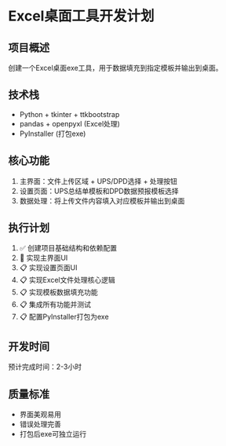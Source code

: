 # Excel桌面工具开发计划

## 项目概述
创建一个Excel桌面exe工具，用于数据填充到指定模板并输出到桌面。

## 技术栈
- Python + tkinter + ttkbootstrap
- pandas + openpyxl (Excel处理)
- PyInstaller (打包exe)

## 核心功能
1. 主界面：文件上传区域 + UPS/DPD选择 + 处理按钮
2. 设置页面：UPS总结单模板和DPD数据预报模板选择
3. 数据处理：将上传文件内容填入对应模板并输出到桌面

## 执行计划
1. ✅ 创建项目基础结构和依赖配置
2. 🔄 实现主界面UI
3. 📋 实现设置页面UI  
4. 📋 实现Excel文件处理核心逻辑
5. 📋 实现模板数据填充功能
6. 📋 集成所有功能并测试
7. 📋 配置PyInstaller打包为exe

## 开发时间
预计完成时间：2-3小时

## 质量标准
- 界面美观易用
- 错误处理完善
- 打包后exe可独立运行
